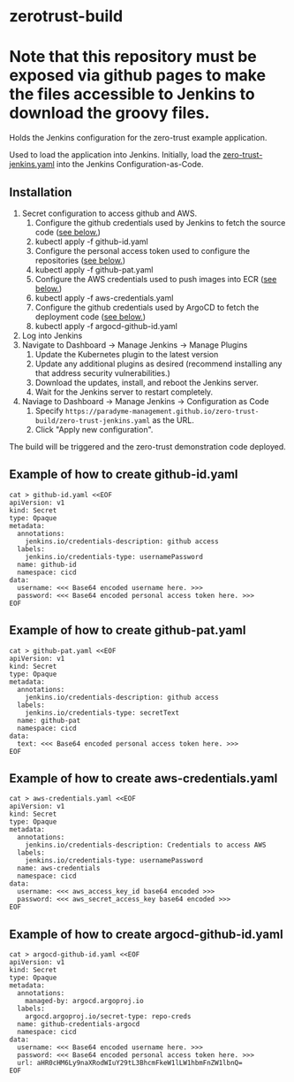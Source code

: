 # zerotrust-build

# Note that this repository must be exposed via github pages to make the files accessible to Jenkins to download the groovy files.

Holds the Jenkins configuration for the zero-trust example application.

Used to load the application into Jenkins.
Initially, load the [zero-trust-jenkins.yaml](zero-trust-jenkins.yaml) into the Jenkins Configuration-as-Code.

## Installation

1. Secret configuration to access github and AWS.
   1. Configure the github credentials used by Jenkins to fetch the source code ([see below.](#example-of-how-to-create-github-idyaml))
   1. kubectl apply -f github-id.yaml
   1. Configure the personal access token used to configure the repositories ([see below.](#example-of-how-to-create-github-patyaml))
   1. kubectl apply -f github-pat.yaml
   1. Configure the AWS credentials used to push images into ECR ([see below.](#example-of-how-to-create-aws-credentialsyaml))
   1. kubectl apply -f aws-credentials.yaml
   1. Configure the github credentials used by ArgoCD to fetch the deployment code ([see below.](#example-of-how-to-create-argocd-github-idyaml))
   1. kubectl apply -f argocd-github-id.yaml
1. Log into Jenkins
1. Navigate to Dashboard -> Manage Jenkins -> Manage Plugins
   1. Update the Kubernetes plugin to the latest version
   1. Update any additional plugins as desired (recommend installing any that address security vulnerabilities.)
   1. Download the updates, install, and reboot the Jenkins server.
   1. Wait for the Jenkins server to restart completely.
1. Naviage to Dashboard -> Manage Jenkins -> Configuration as Code
   1. Specify `https://paradyme-management.github.io/zero-trust-build/zero-trust-jenkins.yaml` as the URL.
   1. Click "Apply new configuration".

The build will be triggered and the zero-trust demonstration code deployed.

## Example of how to create github-id.yaml

```
cat > github-id.yaml <<EOF
apiVersion: v1
kind: Secret
type: Opaque
metadata:
  annotations:
    jenkins.io/credentials-description: github access
  labels:
    jenkins.io/credentials-type: usernamePassword
  name: github-id
  namespace: cicd
data:
  username: <<< Base64 encoded username here. >>>
  password: <<< Base64 encoded personal access token here. >>>
EOF
```

## Example of how to create github-pat.yaml

```
cat > github-pat.yaml <<EOF
apiVersion: v1
kind: Secret
type: Opaque
metadata:
  annotations:
    jenkins.io/credentials-description: github access
  labels:
    jenkins.io/credentials-type: secretText
  name: github-pat
  namespace: cicd
data:
  text: <<< Base64 encoded personal access token here. >>>
EOF
```


## Example of how to create aws-credentials.yaml

```
cat > aws-credentials.yaml <<EOF
apiVersion: v1
kind: Secret
type: Opaque
metadata:
  annotations:
    jenkins.io/credentials-description: Credentials to access AWS
  labels:
    jenkins.io/credentials-type: usernamePassword
  name: aws-credentials
  namespace: cicd
data:
  username: <<< aws_access_key_id base64 encoded >>>
  password: <<< aws_secret_access_key base64 encoded >>>
EOF
```

## Example of how to create argocd-github-id.yaml

```
cat > argocd-github-id.yaml <<EOF
apiVersion: v1
kind: Secret
type: Opaque
metadata:
  annotations:
    managed-by: argocd.argoproj.io
  labels:
    argocd.argoproj.io/secret-type: repo-creds
  name: github-credentials-argocd
  namespace: cicd
data:
  username: <<< Base64 encoded username here. >>>
  password: <<< Base64 encoded personal access token here. >>>
  url: aHR0cHM6Ly9naXRodWIuY29tL3BhcmFkeW1lLW1hbmFnZW1lbnQ=
EOF
```

